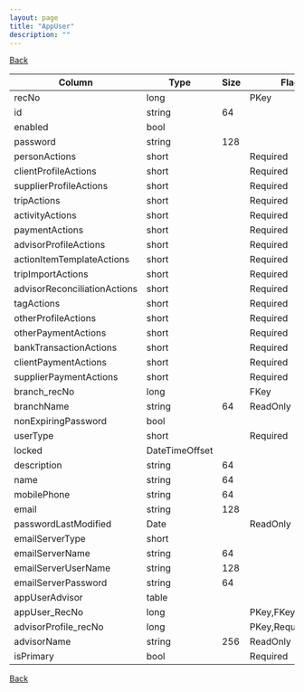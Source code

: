 ```yaml
---
layout: page
title: "AppUser"
description: ""
---
```

<div class="nav-back"><a href="{{ 'api' | relative_url }}">Back</a></div>




| Column | Type | Size | Flags | Table | Description |
| ------ | ---- | ---- | ----- | ----- | ----------- |
| recNo | long |  | PKey | appUser | 
| id | string | 64 |  | appUser | 
| enabled | bool |  |  | appUser | 
| password | string | 128 |  | appUser | 
| personActions | short |  | Required | appUser | 
| clientProfileActions | short |  | Required | appUser | 
| supplierProfileActions | short |  | Required | appUser | 
| tripActions | short |  | Required | appUser | 
| activityActions | short |  | Required | appUser | 
| paymentActions | short |  | Required | appUser | 
| advisorProfileActions | short |  | Required | appUser | 
| actionItemTemplateActions | short |  | Required | appUser | 
| tripImportActions | short |  | Required | appUser | 
| advisorReconciliationActions | short |  | Required | appUser | 
| tagActions | short |  | Required | appUser | 
| otherProfileActions | short |  | Required | appUser | 
| otherPaymentActions | short |  | Required | appUser | 
| bankTransactionActions | short |  | Required | appUser | 
| clientPaymentActions | short |  | Required | appUser | 
| supplierPaymentActions | short |  | Required | appUser | 
| branch_recNo | long |  | FKey | appUser | 
| branchName | string | 64 | ReadOnly | appUser | 
| nonExpiringPassword | bool |  |  | appUser | 
| userType | short |  | Required | appUser | 
| locked | DateTimeOffset |  |  | appUser | 
| description | string | 64 |  | appUser | 
| name | string | 64 |  | appUser | 
| mobilePhone | string | 64 |  | appUser | 
| email | string | 128 |  | appUser | 
| passwordLastModified | Date |  | ReadOnly | appUser | 
| emailServerType | short |  |  | appUser | 
| emailServerName | string | 64 |  | appUser | 
| emailServerUserName | string | 128 |  | appUser | 
| emailServerPassword | string | 64 |  | appUser | 
| appUserAdvisor  | table |  |  | appUser | 
| appUser_RecNo | long |  | PKey,FKey | appUserAdvisor | 
| advisorProfile_recNo | long |  | PKey,Required,FKey | appUserAdvisor | 
| advisorName | string | 256 | ReadOnly | appUserAdvisor | 
| isPrimary | bool |  | Required | appUserAdvisor | 



<div class="nav-back"><a href="{{ 'api' | relative_url }}">Back</a></div>
